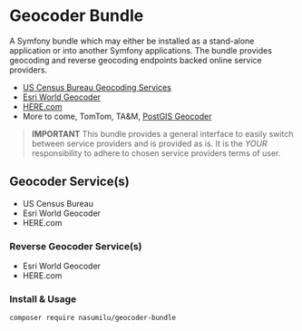 # Geocoder Bundle

A Symfony bundle which may either be installed as a stand-alone application or into another Symfony applications. 
The bundle provides geocoding and reverse geocoding endpoints backed online service providers.

- [US Census Bureau Geocoding Services](https://geocoding.geo.census.gov/geocoder/Geocoding_Services_API.html)
- [Esri World Geocoder](https://developers.arcgis.com/rest/geocode/api-reference/geocoding-find-address-candidates.htm)
- [HERE.com](https://developer.here.com/)
- More to come, TomTom, TA&M, [PostGIS Geocoder](https://postgis.net/docs/Geocode.html)

> **IMPORTANT** 
> This bundle provides a general interface to easily switch between service providers and is provided as is. It is the 
> *YOUR* responsibility to adhere to chosen service providers terms of user. 

## Geocoder Service(s)

- US Census Bureau
- Esri World Geocoder
- HERE.com

### Reverse Geocoder Service(s)

- Esri World Geocoder
- HERE.com

### Install & Usage

```shell
composer require nasumilu/geocoder-bundle
```